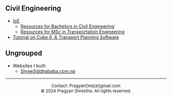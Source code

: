 ## Civil Engineering
- [IoE](https://ioe.tu.edu.np/)
    - [Resources for Bachelors in Civil Engineering](https://github.com/pragyanone/BE-Civil)
    - [Resources for MSc in Transportation Engineering](https://github.com/pragyanone/MSTrE2079)
- [Tutorial on Cube 6, A Transport Planning Software](https://www.youtube.com/playlist?list=PLPo7n0SktB-fwdqYE8NumqagW5BE7uQIW)

## Ungrouped
- Websites I built:
    - [ShreeSiddhababa.com.np](https://shreesiddhababa.com.np/)

---
<footer style="text-align: center; font-size: small;">
Contact: PragyanOne[at]gmail.com
<br>
© 2024 Pragyan Shrestha. All rights reserved.
</footer>